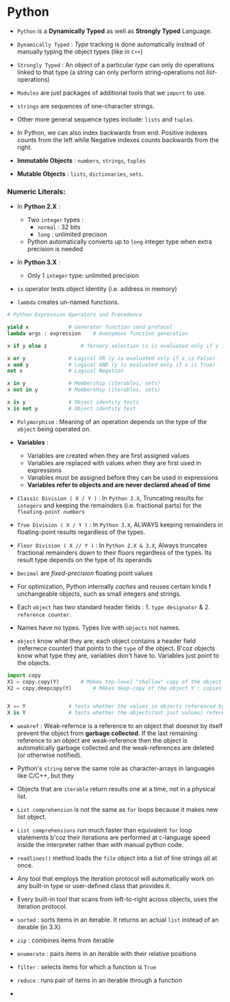 # Python

* `Python` is a **Dynamically Typed** as well as **Strongly Typed** Language.

* `Dynamically Typed` : *Type* tracking is done automatically instead of manually typing the object types (like in `C++`)

* `Strongly Typed` : An object of a particular *type* can only do operations linked to that type (a *string* can only perform string-operations not *list*-operations)

* `Modules` are just packages of additional tools that we `import` to use.

* `strings` are sequences of one-character strings.

* Other more general sequence types include: `lists` and `tuples`.

* In Python, we can also index backwards from end. Positive indexes counts from the left while Negative indexes counts backwards from the right.

* **Immutable Objects** : `numbers`, `strings`, `tuples`

* **Mutable Objects** : `lists`, `dictionaries`, `sets`.

### Numeric Literals:

* In **Python 2.X** :
	* Two `integer` types : 
		* `normal`	: 32 bits
		* `long`	: unlimited precison
	* Python automatically converts up to `long` integer type when extra precision is needed

* In **Python 3.X** : 
	* Only 1 `integer` type: unlimited precision

* `is` operator tests object identity (i.e. address in memory)

* `lambda` creates un-named functions.

```python
# Python Expression Operators and Precedence

yield x 			# Generator function send protocol
lambda args : expression 	# Anonymous function generation

x if y else z			# Ternary selection (x is evaluated only if y is True)

x or y 				# Logical OR (y is evaluated only if x is False)
x and y 			# Logical AND (y is evaluated only if x is True)
not x 				# Logical Negation

x in y 				# Membership (iterables, sets)
x not in y 			# Membership (iterables, sets)

x is y 				# Object identity tests
x is not y 			# Object identity test

```

* `Polymorphism` : Meaning of an operation depends on the type of the `object` being operated on.

* **Variables** : 
	* Variables are created when they are first assigned values
	* Variables are replaced with values when they are first used in expressions
	* Variables must be assigned before they can be used in expressions
	* **Variables refer to objects and are never declared ahead of time**

* `Classic Division ( X / Y )` : In `Python 2.X`, Truncating results for `integers` and keeping the remainders (i.e. fractional parts) for the `floating-point numbers`

* `True Division ( X / Y )` : In `Python 3.X`, ALWAYS keeping remainders in floating-point results regardless of the types.

* `Floor Division ( X // Y )` : In `Python 2.X & 3.X`, Always truncates fractional remainders down to their floors regardless of the types. Its result type depends on the type of its operands

* `Decimal` are _fixed-precision_ floating point values

* For optimization, Python internally _caches_ and reuses certain kinds f unchangeable objects, such as small integers and strings.

* Each `object` has two standard header fields : 1. `type designator` & 2. `reference counter`.

* Names have no types. Types live with `objects` not names.

* `object` know what they are; each object contains a header field (refernece counter) that points to the `type` of the object. B'coz objects know what type they are, variables don't have to. Variables just point to the objects.

```python
import copy
X1 = copy.copy(Y)		# Makes top-level "shallow" copy of the object Y
X2 = copy.deepcopy(Y)		# MAkes deep-copy of the object Y : copies all nested parts


X == Y 				# tests whether the values in objects referenced by X, Y are same or not
X is Y 				# tests whether the objects(not just values) referenced by X, Y are same or not

```

* `weakref` : Weak-refernce is a reference to an object that doesnot by itself prevent the object from **garbage collected**. If the last remaining reference to an object are weak-reference then the object is automatically garbage collected and the weak-references are deleted (or otherwise notified).

* Python's `string` serve the same role as character-arrays in languages like C/C++, but they 

* Objects that are `iterable` return results one at a time, not in a physical list.

* `List comprehension` is not the same as `for` loops because it makes new list object.

* `List comprehensions` run much faster than equivalent `for` loop statements b'coz their iterations are performed at `C`-language speed inside the interpreter rather than with manual python code.

* `readlines()` method loads the `file` object into a list of line strings all at once.

* Any tool that employs the iteration protocol will automatically work on any built-in type or user-defined class that provides it.

* Every built-in tool that scans from left-to-right across objects, uses the iteration protocol.

* `sorted`		: sorts items in an iterable. It returns an actual `list` instead of an iterable (in 3.X)
* `zip`			: combines items from iterable
* `enumerate`	: pairs items in an iterable with their relative positions
* `filter`		: selects items for which a function is `True`
* `reduce`		: runs pair of items in an iterable through a function

* 


